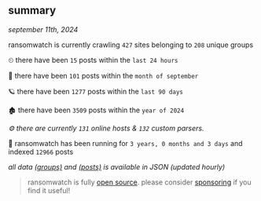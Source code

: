 
## summary
_september 11th, 2024_

ransomwatch is currently crawling `427` sites belonging to `208` unique groups

⏲ there have been `15` posts within the `last 24 hours`

🦈 there have been `101` posts within the `month of september`

🪐 there have been `1277` posts within the `last 90 days`

🏚 there have been `3509` posts within the `year of 2024`

_⚙️ there are currently `131` online hosts & `132` custom parsers._

🦕 ransomwatch has been running for `3 years, 0 months and 3 days` and indexed `12966` posts

_all data  [(groups)](http://ransomwhat.telemetry.ltd/groups) and [(posts)](http://ransomwhat.telemetry.ltd/posts) is available in JSON (updated hourly)_

> ransomwatch is fully [open source](https://github.com/joshhighet/ransomwatch#ransomwatch--). please consider [sponsoring](https://github.com/sponsors/joshhighet) if you find it useful!
